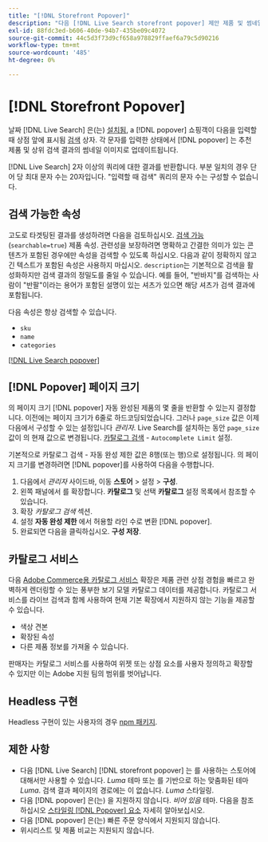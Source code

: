 ```yaml
---
title: "[!DNL Storefront Popover]"
description: "다음 [!DNL Live Search storefront popover] 제안 제품 및 썸네일을 동적으로 반환합니다."
exl-id: 88fdc3ed-b606-40de-94b7-435be09c4072
source-git-commit: 44c5d3f73d9cf658a978829ffaef6a79c5d90216
workflow-type: tm+mt
source-wordcount: '485'
ht-degree: 0%

---
```


# [!DNL Storefront Popover]

날짜 [!DNL Live Search] 은(는) [설치됨](install.md), a [!DNL popover] 쇼핑객이 다음을 입력할 때 상점 앞에 표시됨 [검색](https://experienceleague.adobe.com/docs/commerce-admin/catalog/catalog/search/search.html#quick-search) 상자. 각 문자를 입력한 상태에서 [!DNL popover] 는 추천 제품 및 상위 검색 결과의 썸네일 이미지로 업데이트됩니다.

[!DNL Live Search] 2자 이상의 쿼리에 대한 결과를 반환합니다. 부분 일치의 경우 단어 당 최대 문자 수는 20자입니다. &quot;입력할 때 검색&quot; 쿼리의 문자 수는 구성할 수 없습니다.

## 검색 가능한 속성

고도로 타겟팅된 결과를 생성하려면 다음을 검토하십시오. [검색 가능](https://experienceleague.adobe.com/docs/commerce-admin/catalog/product-attributes/product-attributes.html) (`searchable=true`) 제품 속성. 관련성을 보장하려면 명확하고 간결한 의미가 있는 콘텐츠가 포함된 경우에만 속성을 검색할 수 있도록 하십시오. 다음과 같이 정확하지 않고 긴 텍스트가 포함된 속성은 사용하지 마십시오. `description`는 기본적으로 검색을 활성화하지만 검색 결과의 정밀도를 줄일 수 있습니다. 예를 들어, &quot;반바지&quot;를 검색하는 사람이 &quot;반팔&quot;이라는 용어가 포함된 설명이 있는 셔츠가 있으면 해당 셔츠가 검색 결과에 포함됩니다.

다음 속성은 항상 검색할 수 있습니다.

* `sku`
* `name`
* `categories`

[[!DNL Live Search popover]](assets/storefront-search-as-you-type.png)

## [!DNL Popover] 페이지 크기

의 페이지 크기 [!DNL popover] 자동 완성된 제품의 몇 줄을 반환할 수 있는지 결정합니다. 이전에는 페이지 크기가 6줄로 하드코딩되었습니다. 그러나 `page_size` 값은 이제 다음에서 구성할 수 있는 설정입니다 *관리자*. Live Search를 설치하는 동안 `page_size` 값이 의 현재 값으로 변경됩니다. [카탈로그 검색](https://experienceleague.adobe.com/docs/commerce-admin/config/catalog/catalog.html) - `Autocomplete Limit` 설정.

기본적으로 카탈로그 검색 - 자동 완성 제한 값은 8행(또는 행)으로 설정됩니다. 의 페이지 크기를 변경하려면 [!DNL popover]를 사용하여 다음을 수행합니다.

1. 다음에서 *관리자* 사이드바, 이동 **스토어** > 설정 > **구성**.
1. 왼쪽 패널에서 를 확장합니다. **카탈로그** 및 선택 **카탈로그** 설정 목록에서 참조할 수 있습니다.
1. 확장 *카탈로그 검색* 섹션.
1. 설정 **자동 완성 제한** 에서 허용할 라인 수로 변환 [!DNL popover].
1. 완료되면 다음을 클릭하십시오. **구성 저장**.

## 카탈로그 서비스

다음 [Adobe Commerce용 카탈로그 서비스](../catalog-service/overview.md) 확장은 제품 관련 상점 경험을 빠르고 완벽하게 렌더링할 수 있는 풍부한 보기 모델 카탈로그 데이터를 제공합니다. 카탈로그 서비스를 라이브 검색과 함께 사용하여 현재 기본 확장에서 지원하지 않는 기능을 제공할 수 있습니다.

* 색상 견본
* 확장된 속성
* 다른 제품 정보를 가져올 수 있습니다.

판매자는 카탈로그 서비스를 사용하여 위젯 또는 상점 요소를 사용자 정의하고 확장할 수 있지만 이는 Adobe 지원 팀의 범위를 벗어납니다.

## Headless 구현

Headless 구현이 있는 사용자의 경우 [npm 패키지](https://www.npmjs.com/package/@magento/ds-livesearch-storefront-utils).

## 제한 사항

* 다음 [!DNL Live Search] [!DNL storefront popover] 는 를 사용하는 스토어에 대해서만 사용할 수 있습니다. *Luma* 테마 또는 를 기반으로 하는 맞춤화된 테마 *Luma*. 검색 결과 페이지의 경로에는 이 없습니다. *Luma* 스타일링.
* 다음 [!DNL popover] 은(는) 을 지원하지 않습니다. *비어 있음* 테마. 다음을 참조하십시오 [스타일링 [!DNL Popover] 요소](storefront-popover-styling.md) 자세히 알아보십시오.
* 다음 [!DNL popover] 은(는) 빠른 주문 양식에서 지원되지 않습니다.
* 위시리스트 및 제품 비교는 지원되지 않습니다.
